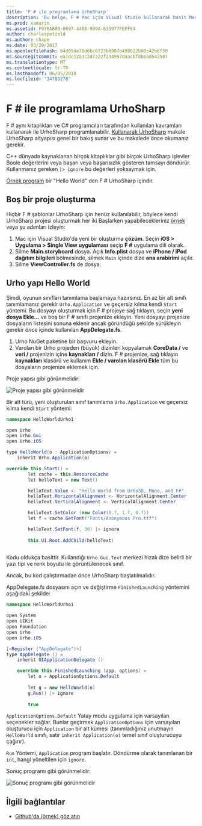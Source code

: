 ```yaml
---
title: 'F # ile programlama UrhoSharp'
description: 'Bu belge, F # Mac için Visual Studio kullanarak basit Merhaba Dünya UrhoSharp uygulaması oluşturmak açıklar'
ms.prod: xamarin
ms.assetid: F976AB09-0697-4408-999A-633977FEFF64
author: charlespetzold
ms.author: chape
ms.date: 03/29/2017
ms.openlocfilehash: 64d69de70d6bc6f23b9907b498622b00c42b6f50
ms.sourcegitcommit: ea1dc12a3c2d7322f234997daacbfdb6ad542507
ms.translationtype: MT
ms.contentlocale: tr-TR
ms.lasthandoff: 06/05/2018
ms.locfileid: "34783278"
---
```

# <a name="programming-urhosharp-with-f"></a>F # ile programlama UrhoSharp

F # aynı kitaplıkları ve C# programcıları tarafından kullanılan kavramları kullanarak ile UrhoSharp programlanabilir. [Kullanarak UrhoSharp](~/graphics-games/urhosharp/using.md) makale UrhoSharp altyapısı genel bir bakış sunar ve bu makalede önce okumanız gerekir.

C++ dünyada kaynaklanan birçok kitaplıklar gibi birçok UrhoSharp işlevler Boole değerlerini veya başarı veya başarısızlık gösteren tamsayı döndürür. Kullanmanız gereken `|> ignore` bu değerleri yoksaymak için.

[Örnek program](https://github.com/xamarin/recipes/tree/master/cross-platform/urho/urho-fsharp/HelloWorldUrhoFsharp) bir "Hello World" den F # UrhoSharp içindir.

## <a name="creating-an-empty-project"></a>Boş bir proje oluşturma

Hiçbir F # şablonlar UrhoSharp için henüz kullanılabilir, böylece kendi UrhoSharp projesi oluşturmak her iki Başlarken yapabilecekleriniz [örnek](https://github.com/xamarin/recipes/tree/master/cross-platform/urho/urho-fsharp/HelloWorldUrhoFsharp) veya şu adımları izleyin:

1. Mac için Visual Studio'da yeni bir oluşturma **çözüm**. Seçin **iOS > Uygulama > Single View uygulaması** seçip **F #** uygulama dili olarak. 
1. Silme **Main.storyboard** dosya. Açık **Info.plist** dosya ve **iPhone / iPod dağıtım bilgileri** bölmesinde, silmek `Main` içinde dize **ana arabirimi** açılır.
1. Silme **ViewController.fs** de dosya.

## <a name="building-hello-world-in-urho"></a>Urho yapı Hello World

Şimdi, oyunun sınıfları tanımlama başlamaya hazırsınız. En az bir alt sınıfı tanımlamanız gerekir `Urho.Application` ve geçersiz kılma kendi `Start` yöntemi. Bu dosyayı oluşturmak için F # projeye sağ tıklayın, seçin **yeni dosya Ekle...**  ve boş bir F # sınıfı projenize ekleyin. Yeni dosyayı projenize dosyaların listesini sonuna eklenir ancak göründüğü şekilde sürükleyin gerekir *önce* içinde kullanılan **AppDelegate.fs**.

1. Urho NuGet paketine bir başvuru ekleyin.
1. Varolan bir Urho projeden (büyük) dizinleri kopyalamak **CoreData /** ve **veri /** projenizin içine **kaynakları /** dizin. F # projenize, sağ tıklayın **kaynakları** klasörü ve kullanım **Ekle / varolan klasörü Ekle** tüm bu dosyaların projenize eklemek için.

Proje yapısı gibi görünmelidir:

![](fsharp-images/solutionpane.png "Proje yapısı gibi görünmelidir")

Bir alt türü, yeni oluşturulan sınıf tanımlama `Urho.Application` ve geçersiz kılma kendi `Start` yöntemi:

```csharp
namespace HelloWorldUrho1

open Urho
open Urho.Gui
open Urho.iOS

type HelloWorld(o : ApplicationOptions) =
    inherit Urho.Application(o) 

override this.Start() = 
        let cache = this.ResourceCache
        let helloText = new Text()

        helloText.Value <- "Hello World from Urho3D, Mono, and F#"
        helloText.HorizontalAlignment <- HorizontalAlignment.Center
        helloText.VerticalAlignment <- VerticalAlignment.Center

        helloText.SetColor (new Color(0.f, 1.f, 0.f))
        let f = cache.GetFont("Fonts/Anonymous Pro.ttf")

        helloText.SetFont(f, 30) |> ignore
                  
        this.UI.Root.AddChild(helloText)
            
```

Kodu oldukça basittir. Kullandığı `Urho.Gui.Text` merkezi hizalı dize belirli bir yazı tipi ve renk boyutu ile görüntülenecek sınıf. 

Ancak, bu kod çalıştırmadan önce UrhoSharp başlatılmalıdır. 

AppDelegate.fs dosyasını açın ve değiştirme `FinishedLaunching` yöntemini aşağıdaki şekilde:

```csharp
namespace HelloWorldUrho1

open System
open UIKit
open Foundation
open Urho
open Urho.iOS

[<Register ("AppDelegate")>]
type AppDelegate () =
    inherit UIApplicationDelegate ()

    override this.FinishedLaunching (app, options) =
        let o = ApplicationOptions.Default
     
        let g = new HelloWorld(o)
        g.Run() |> ignore
       
        true
```

`ApplicationOptions.Default` Yatay modu uygulama için varsayılan seçenekler sağlar. Bunlar geçirmek `ApplicationOptions` için varsayılan oluşturucu için `Application` bir alt kümesi (tanımladığınız unutmayın `HelloWorld` sınıfı, satır `inherit Application(o)` temel sınıf oluşturucuyu çağırır). 

`Run` Yöntemi, `Application` program başlatır. Döndürme olarak tanımlanan bir `int`, hangi yöneltilen için `ignore`. 

Sonuç programı gibi görünmelidir:

![](fsharp-images/helloworldfsharp.png "Sonuç programı gibi görünmelidir")








## <a name="related-links"></a>İlgili bağlantılar

- [Github'da (örnek) göz atın](https://github.com/xamarinhttps://developer.xamarin.com/recipes/tree/master/cross-platform/urho/urho-fsharp/HelloWorldUrhoFsharp)
